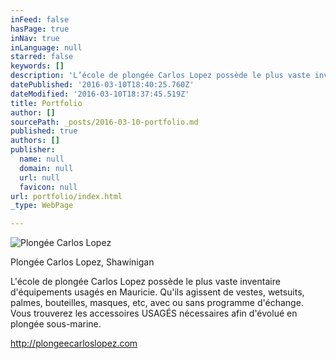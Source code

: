 ```yaml
---
inFeed: false
hasPage: true
inNav: true
inLanguage: null
starred: false
keywords: []
description: 'L’école de plongée Carlos Lopez possède le plus vaste inventaire d’équipements usagés en Mauricie. Qu’ils agissent de vestes, wetsuits, palmes, bouteilles, masques, etc, avec ou sans programme d’échange. Vous trouverez les accessoires USAGÉS nécessaires afin d’évolué en plongée sous-marine.'
datePublished: '2016-03-10T18:40:25.760Z'
dateModified: '2016-03-10T18:37:45.519Z'
title: Portfolio
author: []
sourcePath: _posts/2016-03-10-portfolio.md
published: true
authors: []
publisher:
  name: null
  domain: null
  url: null
  favicon: null
url: portfolio/index.html
_type: WebPage

---
```

![Plongée Carlos Lopez](https://the-grid-user-content.s3-us-west-2.amazonaws.com/6e2bb834-08ac-48a8-b016-404aa5e88e5b.jpg)

Plongée Carlos Lopez, Shawinigan

L'école de plongée Carlos Lopez possède le plus vaste inventaire d'équipements usagés en Mauricie. Qu'ils agissent de vestes, wetsuits, palmes, bouteilles, masques, etc, avec ou sans programme d'échange. Vous trouverez les accessoires USAGÉS nécessaires afin d'évolué en plongée sous-marine.

http://plongeecarloslopez.com